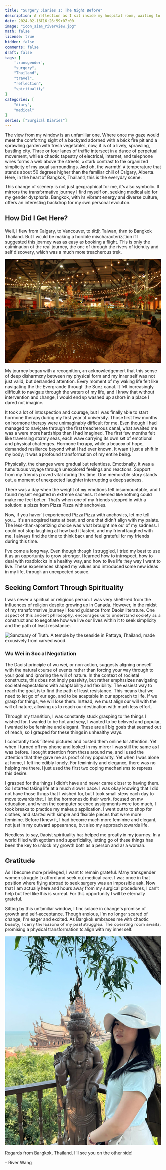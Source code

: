 ```yaml
---
title: "Surgery Diaries 1: The Night Before"
description: A reflection as I sit inside my hospital room, waiting to be carted off into the operating room.  This is going to be a big moment in my gender transition journey.  This diary reflects on the struggles I faced and what I am grateful for.
date: 2024-02-16T16:26:59+07:00
image: "icon_siam_riverview.jpg"
math: false
license: true
hidden: false
comments: false
draft: false
tags: [
    "transgender",
    "surgery",
    "Thailand",
    "travel",
    "reflection",
    "spirituality"
]
categories: [
    "diary",
    "medical"
]
series: ["Surgical Diaries"]
---
```


The view from my window is an unfamiliar one. Where once my gaze would meet the comforting sight of a backyard adorned with a brick fire pit and a sprawling garden with fresh vegetables, now, it is of a lively, sprawling, bustling city. Three or four lanes of traffic intersect in a dance of perpetual movement, while a chaotic tapestry of electrical, internet, and telephone wires forms a web above the streets, a stark contrast to the organized simplicity of my usual surroundings. And oh, the warmth! A temperature that stands about 50 degrees higher than the familiar chill of Calgary, Alberta. Here, in the heart of Bangkok, Thailand, this is the everyday scene.

This change of scenery is not just geographical for me, it's also symbolic. It mirrors the transformative journey I find myself on, seeking medical aid for my gender dysphoria. Bangkok, with its vibrant energy and diverse culture, offers an interesting backdrop for my own personal evolution.

## How Did I Get Here?

Well, I flew from Calgary, to Vancouver, to 台北 Taiwan, then to Bangkok Thailand.  But I would be making a horrible mischaracterization if I suggested this journey was as easy as booking a flight.  This is only the culmination of the real journey, the one of through the rivers of identity and self discovery, which was a much more treacherous trek.

![Vancouver International Airport in preparation for Lunar New Year](YVR_airport.JPG)

My journey began with a recognition, an acknowledgement that this sense of deep disharmony between my physical form and my inner self was not just valid, but demanded attention.  Every moment of my waking life felt like navigating the the Evergrande through the Suez canal.  It felt increasingly difficult to navigate through the waters of my life, and I knew that without intervention and change, I would end up washed up ashore in a place I dared not imagine.

It took a lot of introspection and courage, but I was finally able to start hormone therapy during my first year of university.  Those first few months on hormone therapy were unimaginably difficult for me.  Even though I had managed to navigate through the first treacherous canal, what awaited me was a were more hardships than I had imagined.  The first few months felt like traversing stormy seas, each wave carrying its own set of emotional and physical challenges. Hormone therapy, while a beacon of hope, demanded resilience beyond what I had ever known. It wasn't just a shift in my body; it was a profound transformation of my entire being.

Physically, the changes were gradual but relentless. Emotionally, it was a tumultuous voyage through unexplored feelings and reactions.  Support from my friends proved vital during this time.  One memorable story stands out, a moment of unexpected laughter interrupting a deep sadness.

There was a day when the weight of my emotions felt insurmountable, and I found myself engulfed in extreme sadness. It seemed like nothing could make me feel better.  That’s when one of my friends stepped in with a solution: a pizza from Pizza Pizza with anchovies.

Now, if you haven't experienced Pizza Pizza with anchovies, let me tell you… it's an acquired taste at best, and one that didn't align with my palate. The less-than-appetizing choice was what brought me out of my sadness.  I could not stop laughing at how bad it tasted, and my friend laughed with me.  I always find the time to think back and feel grateful for my friends during this time.

I’ve come a long way.  Even though though I struggled, I tried my best to use it as an opportunity to grow stronger.  I learned how to introspect, how to deal with roadblocks in a healthy way, and how to live life they way I want to live.  These experiences shaped my values and introduced some new ideas in my life, through an unexpected source.

## Seeking Comfort Through Spirituality

I was never a spiritual or religious person.  I was very sheltered from the influences of religion despite growing up in Canada.  However, in the midst of my transformative journey I found guidance from Daoist literature.  One aspect of this ancient philosophy, encourages us to understand society as a construct and to negotiate how we live our lives within it to seek simplicity and the path of least resistance.

![Sanctuary of Truth.  A temple by the seaside in Pattaya, Thailand, made excusively from carved wood.](sanctuary_of_truth_balcony.JPG)

### Wu Wei in Social Negotiation

The Daoist principle of wu wei, or non-action, suggests aligning oneself with the natural course of events rather than forcing your way through to your goal and ignoring the will of nature.  In the context of societal constructs, this does not imply passivity, but rather emphasizes navigating societal expectations with adaptability and flexibility.  The easiest way to reach the goal, is to find the path of least resistance.  This means that we need to let go of our ego, and to be adaptable in our approach to life.  If we grasp for things, we will lose them.  Instead, we must align our will with the will of nature, allowing us to reach our destination with much less effort.

Through my transition, I was constantly stuck grasping to the things I wished for.  I wanted to be hot and sexy, I wanted to be beloved and popular, I wanted to be feminine and elegant.  These are all big goals that seemed out of reach, so I grasped for these things in unhealthy ways.

I constantly took filtered pictures and posted them online for attention.  Yet when I turned off my phone and looked in my mirror I was still the same as I was before.  I sought attention from those around me, and I used the attention that they gave me as proof of my popularity.  Yet when I was alone at home, I felt incredibly lonely.  For femininity and elegance, there was no helping me there.  I just used the first two coping mechanisms to repress this desire.

I grasped for the things I didn’t have and never came closer to having them.  So I started taking life at a much slower pace.  I was okay knowing that I did not have those things that I wished for, but I took small steps each day to move towards that.  I let the hormones do their work, focused on my education, and when the computer science assignments were too much, I took breaks to practice my makeup application.  I went out to to shop for clothes, and started with simple and flexible pieces that were more feminine.  Before I knew it, I had become much more feminine and elegant, not just in my outward appearance, but also my approach towards life. 

Needless to say, Daoist spirituality has helped me greatly in my journey.  In a world filled with egotism and superficiality, letting go of these things has been the key to unlock my growth both as a person and as a woman.

## Gratitude

As I become more privileged, I want to remain grateful.  Many transgender women struggle to afford and seek out medical care.  I was once in that position where flying abroad to seek surgery was an impossible ask.  Now that I am actually here and hours away from my surgical procedures, I can’t help but feel like this is surreal.  For this opportunity I will be eternally grateful. 

Sitting by this unfamiliar window, I find solace in change's promise of growth and self-acceptance. Though anxious, I'm no longer scared of change; I'm eager and excited. As Bangkok embraces me with chaotic beauty, I carry the lessons of my past struggles.  The operating room awaits, promising a physical transformation to align with my inner self.

![Me posing in front of the Sanctuary of Truth](bitch_me.jpg)

Regards from Bangkok, Thailand.  I’ll see you on the other side!

\- River Wang